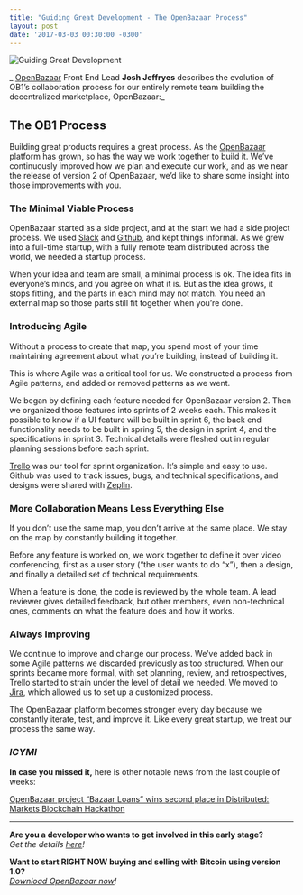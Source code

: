 ```yaml
---
title: "Guiding Great Development - The OpenBazaar Process" 
layout: post
date: '2017-03-03 00:30:00 -0300'
---
```

        
![Guiding Great Development](https://www.openbazaar.org/wp-content/uploads/2017/03/Guiding-Great-Development-1024x512.png)

_ [OpenBazaar](https://blog.openbazaar.org) Front End Lead **Josh Jeffryes** describes the evolution of OB1’s collaboration process for our entirely remote team building the decentralized marketplace, OpenBazaar:_

The OB1 Process
---------------

Building great products requires a great process. As the [OpenBazaar](https://openbazaar.org) platform has grown, so has the way we work together to build it. We’ve continuously improved how we plan and execute our work, and as we near the release of version 2 of OpenBazaar, we’d like to share some insight into those improvements with you.

### The Minimal Viable Process

OpenBazaar started as a side project, and at the start we had a side project process. We used [Slack](http://slack.openbazaar.org/) and [Github](https://github.com/OpenBazaar), and kept things informal. As we grew into a full-time startup, with a fully remote team distributed across the world, we needed a startup process.

When your idea and team are small, a minimal process is ok. The idea fits in everyone’s minds, and you agree on what it is. But as the idea grows, it stops fitting, and the parts in each mind may not match. You need an external map so those parts still fit together when you’re done.

### Introducing Agile

Without a process to create that map, you spend most of your time maintaining agreement about what you’re building, instead of building it.

This is where Agile was a critical tool for us. We constructed a process from Agile patterns, and added or removed patterns as we went.

We began by defining each feature needed for OpenBazaar version 2. Then we organized those features into sprints of 2 weeks each. This makes it possible to know if a UI feature will be built in sprint 6, the back end functionality needs to be built in spring 5, the design in sprint 4, and the specifications in sprint 3. Technical details were fleshed out in regular planning sessions before each sprint.

[Trello](http://trello.com) was our tool for sprint organization. It’s simple and easy to use. Github was used to track issues, bugs, and technical specifications, and designs were shared with [Zeplin](https://zeplin.io/).

### More Collaboration Means Less Everything Else

If you don’t use the same map, you don’t arrive at the same place. We stay on the map by constantly building it together.

Before any feature is worked on, we work together to define it over video conferencing, first as a user story (“the user wants to do “x”), then a design, and finally a detailed set of technical requirements.

When a feature is done, the code is reviewed by the whole team. A lead reviewer gives detailed feedback, but other members, even non-technical ones, comments on what the feature does and how it works.

### Always Improving

We continue to improve and change our process. We’ve added back in some Agile patterns we discarded previously as too structured. When our sprints became more formal, with set planning, review, and retrospectives, Trello started to strain under the level of detail we needed. We moved to [Jira](https://www.atlassian.com/software/jira), which allowed us to set up a customized process.

The OpenBazaar platform becomes stronger every day because we constantly iterate, test, and improve it. Like every great startup, we treat our process the same way.

### _ICYMI_

**In case you missed it,** here is other notable news from the last couple of weeks:

[OpenBazaar project “Bazaar Loans” wins second place in Distributed: Markets Blockchain Hackathon](https://devpost.com/software/brazaar-loan)

* * *

**Are you a developer who wants to get involved in this early stage?**  
_Get the details [here](https://blog.openbazaar.org/milestone-1-developer-release-for-openbazaar-2-0)!_

**Want to start RIGHT NOW buying and selling with Bitcoin using version 1.0?**  
_[Download OpenBazaar now](http://openbazaar.org/)!_